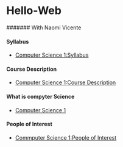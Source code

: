 # Hello-Web
####### With Naomi Vicente

#### Syllabus
* [Computer Science 1:Syllabus](https://github.com/vicennao000/Hello-Web/blob/master/syllabus.md)

#### Course Description
* [Computer Science 1:Course Description](https://github.com/vicennao000/Hello-Web/blob/master/course-descriptions/IB-MYP-CP-CompSci.md)

#### What is compyter Science
* [Computer Science 1](https://github.com/vicennao000/Hello-Web/blob/master/What%20is%20CompSci.md)

#### People of Interest
* [Commputer Science 1:People of Interest](https://github.com/vicennao000/Hello-Web/blob/master/People%20of%20Interest.md)
